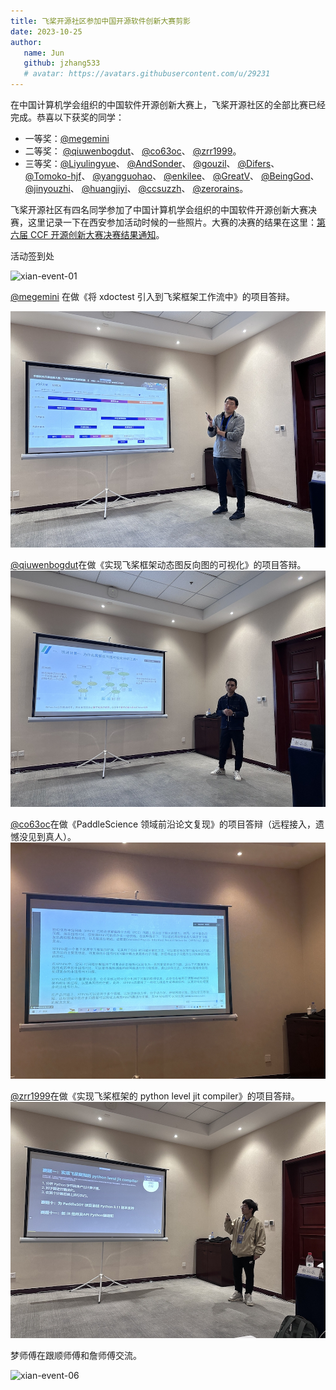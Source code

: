 ```yaml
---
title: 飞桨开源社区参加中国开源软件创新大赛剪影
date: 2023-10-25
author:
   name: Jun
   github: jzhang533
   # avatar: https://avatars.githubusercontent.com/u/29231
---
```


在中国计算机学会组织的中国软件开源创新大赛上，飞桨开源社区的全部比赛已经完成。恭喜以下获奖的同学：

- 一等奖：[@megemini](https://github.com/megemini)
- 二等奖： [@qiuwenbogdut](https://github.com/qiuwenbogdut)、 [@co63oc](https://github.com/co63oc)、 [@zrr1999](https://github.com/zrr1999)。
- 三等奖：[@Liyulingyue](https://github.com/Liyulingyue)、 [@AndSonder](https://github.com/AndSonder)、 [@gouzil](https://github.com/gouzil)、 [@Difers](https://github.com/Difers)、 [@Tomoko-hjf](https://github.com/Tomoko-hjf)、 [@yangguohao](https://github.com/yangguohao)、 [@enkilee](https://github.com/enkilee)、 [@GreatV](https://github.com/GreatV)、 [@BeingGod](https://github.com/BeingGod)、 [@jinyouzhi](https://github.com/jinyouzhi)、 [@huangjiyi](https://github.com/huangjiyi)、 [@ccsuzzh](https://github.com/ccsuzzh)、 [@zerorains](https://github.com/zerorains)。

飞桨开源社区有四名同学参加了中国计算机学会组织的中国软件开源创新大赛决赛，这里记录一下在西安参加活动时候的一些照片。大赛的决赛的结果在这里：[第六届 CCF 开源创新大赛决赛结果通知](https://mp.weixin.qq.com/s/0GWqGLvCzB8_2B0rJKn6WQ)。

活动签到处

![xian-event-01](../images/xian-event/xian-event-01.jpg)

[@megemini](https://github.com/megemini) 在做《将 xdoctest 引入到飞桨框架工作流中》的项目答辩。

![xian-event-02](../images/xian-event/xian-event-02.jpg)

[@qiuwenbogdut](https://github.com/qiuwenbogdut)在做《实现飞桨框架动态图反向图的可视化》的项目答辩。
![xian-event-03](../images/xian-event/xian-event-03.jpg)

[@co63oc](https://github.com/co63oc)在做《PaddleScience 领域前沿论文复现》的项目答辩（远程接入，遗憾没见到真人）。
![xian-event-04](../images/xian-event/xian-event-04.jpg)

[@zrr1999](https://github.com/zrr1999)在做《实现飞桨框架的 python level jit compiler》的项目答辩。
![xian-event-05](../images/xian-event/xian-event-05.jpg)

梦师傅在跟顺师傅和詹师傅交流。

![xian-event-06](../images/xian-event/xian-event-06.jpg)
